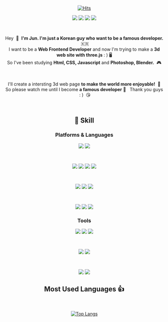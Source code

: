 


<div align="center">
  
<br/>
  
[![Hits](https://hits.seeyoufarm.com/api/count/incr/badge.svg?url=https%3A%2F%2Fgithub.com%2FJunbro0708&count_bg=%232CE7E1&title_bg=%2300B1FF&icon=&icon_color=%23DBDBDB&title=hits&edge_flat=true)](https://github.com/Junbro0708)
 

<img src="https://img.shields.io/badge/Blog-03C75A?style=flat-square&logo=Naver&logoColor=white&link=https://blog.naver.com/aktm708"/> <img src="https://img.shields.io/badge/aktm708@naver.com-EA4335?style=flat-square&logo=Gmail&logoColor=white&link=mailto:aktm708@naver.com"/> <img src="https://img.shields.io/badge/junbro_0708-E4405F?style=flat-square&logo=Instagram&logoColor=white&link=https://www.instagram.com/junbro_0708"/> <img src="https://img.shields.io/badge/aktm708-1877F2?style=flat-square&logo=FaceBook&logoColor=white&link=https://www.facebook.com/aktm708"/> 

<br/>

Hey &nbsp;👋&nbsp;&nbsp;**I'm Jun. I'm just a Korean guy who want to be a famous developer.** &nbsp;🇰🇷         
I want to be a **Web Frontend Developer** and now I'm trying to make a **3d web site with three.js**&nbsp;: )&nbsp;🖥</br> 
So I've been studying **Html, CSS, Javascript** and **Photoshop, Blender.** &nbsp;🎮

<br/>

I'll create a intersting 3d web page **to make the world more enjoyable!** &nbsp;🤣   
So please watch me until I become **a famous developer** 🙏 &nbsp; Thank you guys &nbsp;: ) &nbsp;😘

<br/>

## 💪&nbsp;Skill

### Platforms & Languages

<img src="https://img.shields.io/badge/CS-50BCDF?style=flat-square&logo=c&logoColor=white"/> <img src="https://img.shields.io/badge/CPP-00599C?style=flat-square&logo=c%2B%2B&logoColor=white"/>

</br>

<img src="https://img.shields.io/badge/HTML5-E34F26?style=flat-square&logo=HTML5&logoColor=white"/> <img src="https://img.shields.io/badge/CSS3-1572B6?style=flat-square&logo=CSS3&logoColor=white"/> <img src="https://img.shields.io/badge/Bootstrap-7952B3?style=flat-square&logo=Bootstrap&logoColor=white"/> <img src="https://img.shields.io/badge/Tailwind_CSS-06B6D4?style=flat-square&logo=Tailwind-CSS&logoColor=white"/>

</br>

<img src="https://img.shields.io/badge/JavaScript-F7DF1E?style=flat-square&logo=JavaScript&logoColor=white"/> <img src="https://img.shields.io/badge/React.js-61DAFB?style=flat-square&logo=React&logoColor=white"/> <img src="https://img.shields.io/badge/Three.js-000000?style=flat-square&logo=Three.js&logoColor=white"/>

</br>

<img src="https://img.shields.io/badge/PHP-777BB4?style=flat-square&logo=PHP&logoColor=white"/> <img src="https://img.shields.io/badge/Python-3776AB?style=flat-square&logo=Python&logoColor=white"/> <img src="https://img.shields.io/badge/Node.js-339933?style=flat-square&logo=Node.js&logoColor=white"/>

### Tools

<img src="https://img.shields.io/badge/Unity-000000?style=flat-square&logo=Unity&logoColor=white"/> <img src="https://img.shields.io/badge/Blender-F5792A?style=flat-square&logo=Blender&logoColor=white"/> <img src="https://img.shields.io/badge/Adobe_Photoshop-31A8FF?style=flat-square&logo=Adobe-Photoshop&logoColor=white"/>
  
<br/>

<img src="https://img.shields.io/badge/Visual_Studio_Code-007ACC?style=flat-square&logo=Visual-Studio-Code&logoColor=white"/> <img src="https://img.shields.io/badge/GitHub-181717?style=flat-square&logo=GitHub&logoColor=white"/>

</br>

<img src="https://img.shields.io/badge/LeetCode-FFA116?style=flat-square&logo=LeetCode&logoColor=white"/> <img src="https://img.shields.io/badge/CLion-000000?style=flat-square&logo=Clion&logoColor=white"/>

  
## Most Used Languages&nbsp;👍 
  
<br/>

[![Top Langs](https://github-readme-stats.vercel.app/api/top-langs/?username=Junbro0708&layout=compact)](https://github.com/Junbro0708)
</div>





